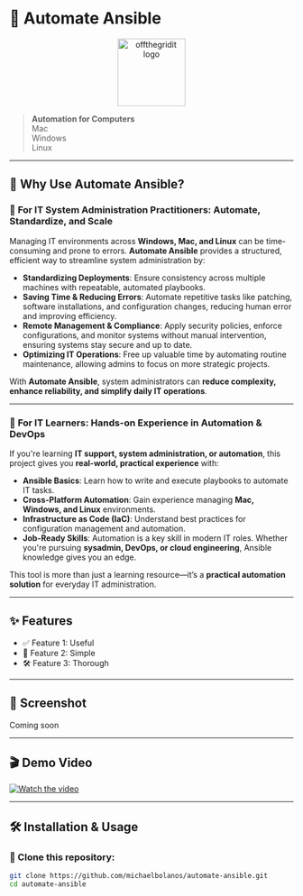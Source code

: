 # 🚀 Automate Ansible

<p align="center">
  <img src="https://offthegridit.com/wp-content/uploads/2024/05/offthergridit-logo-tree1.jpg" alt="offthegridit logo" width="120">
</p>

> **Automation for Computers**  
> Mac  
> Windows  
> Linux  

---

## 🤖 Why Use Automate Ansible?

### 🔹 **For IT System Administration Practitioners: Automate, Standardize, and Scale**  
Managing IT environments across **Windows, Mac, and Linux** can be time-consuming and prone to errors. **Automate Ansible** provides a structured, efficient way to streamline system administration by:

- **Standardizing Deployments**: Ensure consistency across multiple machines with repeatable, automated playbooks.  
- **Saving Time & Reducing Errors**: Automate repetitive tasks like patching, software installations, and configuration changes, reducing human error and improving efficiency.  
- **Remote Management & Compliance**: Apply security policies, enforce configurations, and monitor systems without manual intervention, ensuring systems stay secure and up to date.  
- **Optimizing IT Operations**: Free up valuable time by automating routine maintenance, allowing admins to focus on more strategic projects.  

With **Automate Ansible**, system administrators can **reduce complexity, enhance reliability, and simplify daily IT operations**.  

---

### 🔹 **For IT Learners: Hands-on Experience in Automation & DevOps**  
If you're learning **IT support, system administration, or automation**, this project gives you **real-world, practical experience** with:

- **Ansible Basics**: Learn how to write and execute playbooks to automate IT tasks.  
- **Cross-Platform Automation**: Gain experience managing **Mac, Windows, and Linux** environments.  
- **Infrastructure as Code (IaC)**: Understand best practices for configuration management and automation.  
- **Job-Ready Skills**: Automation is a key skill in modern IT roles. Whether you're pursuing **sysadmin, DevOps, or cloud engineering**, Ansible knowledge gives you an edge.  

This tool is more than just a learning resource—it’s a **practical automation solution** for everyday IT administration.  

---

## ✨ Features

- ✅ Feature 1: Useful
- 🚀 Feature 2: Simple
- 🛠️ Feature 3: Thorough

---

## 📸 Screenshot

Coming soon

---

## 🎬 Demo Video

[![Watch the video](https://img.youtube.com/vi/reAXSyYBFM4/maxresdefault.jpg)](https://www.youtube.com/watch?v=reAXSyYBFM4)

---

## 🛠 Installation & Usage

### 🔹 Clone this repository:
```bash
git clone https://github.com/michaelbolanos/automate-ansible.git
cd automate-ansible
